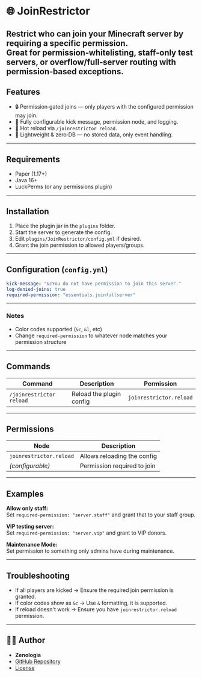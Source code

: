# 🌐 JoinRestrictor

Restrict who can join your Minecraft server by requiring a specific permission.  
Great for **permission‑whitelisting**, **staff-only test servers**, or **overflow/full‑server routing** with permission‑based exceptions.
---
## Features
- 🔒 Permission‑gated joins — only players with the configured permission may join.  
- 🧰 Fully configurable kick message, permission node, and logging.  
- 🔁 Hot reload via `/joinrestrictor reload`.  
- 🧪 Lightweight & zero‑DB — no stored data, only event handling.
---
## Requirements
- Paper (1.17+)  
- Java 16+  
- LuckPerms (or any permissions plugin)
---
## Installation
1. Place the plugin jar in the `plugins` folder.  
2. Start the server to generate the config.  
3. Edit `plugins/JoinRestrictor/config.yml` if desired.  
4. Grant the join permission to allowed players/groups.  
---
## Configuration (`config.yml`)
```yaml
kick-message: "&cYou do not have permission to join this server."
log-denied-joins: true
required-permission: "essentials.joinfullserver"
```
---
### Notes
- Color codes supported (`&c`, `&l`, etc)
- Change `required-permission` to whatever node matches your permission structure
---
## Commands
| Command | Description | Permission |
|--------|-------------|------------|
| `/joinrestrictor reload` | Reload the plugin config | `joinrestrictor.reload` |

---

## Permissions
| Node | Description |
|------|-------------|
| `joinrestrictor.reload` | Allows reloading the config |
| *(configurable)* | Permission required to join |

---

## Examples
**Allow only staff:**  
Set `required-permission: "server.staff"` and grant that to your staff group.

**VIP testing server:**  
Set `required-permission: "server.vip"` and grant to VIP donors.

**Maintenance Mode:**  
Set permission to something only admins have during maintenance.

---

## Troubleshooting
- If all players are kicked → Ensure the required join permission is granted.  
- If color codes show as `&c` → Use `&` formatting, it is supported.  
- If reload doesn't work → Ensure you have `joinrestrictor.reload` permission.

---

## 🧑‍💻 Author

- **Zenologia**
- [GitHub Repository](https://github.com/Zenologia/JoinRestrictor)
- [License](https://github.com/Zenologia/JoinRestrictor/blob/main/LICENSE)
